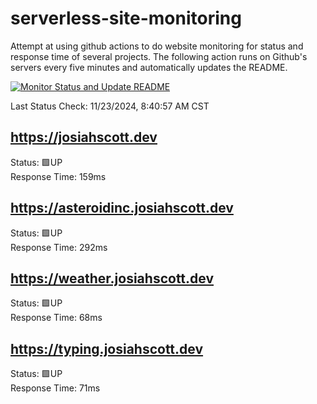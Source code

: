 # serverless-site-monitoring
Attempt at using github actions to do website monitoring for status and response time of several projects. The following action runs on Github's servers every five minutes and automatically updates the README.  

[![Monitor Status and Update README](https://github.com/JosiahSco/serverless-site-monitoring/actions/workflows/monitor.yaml/badge.svg)](https://github.com/JosiahSco/serverless-site-monitoring/actions/workflows/monitor.yaml)

Last Status Check: 11/23/2024, 8:40:57 AM CST

## https://josiahscott.dev
Status: 🟩UP  
Response Time: 159ms

## https://asteroidinc.josiahscott.dev
Status: 🟩UP  
Response Time: 292ms

## https://weather.josiahscott.dev
Status: 🟩UP  
Response Time: 68ms

## https://typing.josiahscott.dev
Status: 🟩UP  
Response Time: 71ms

